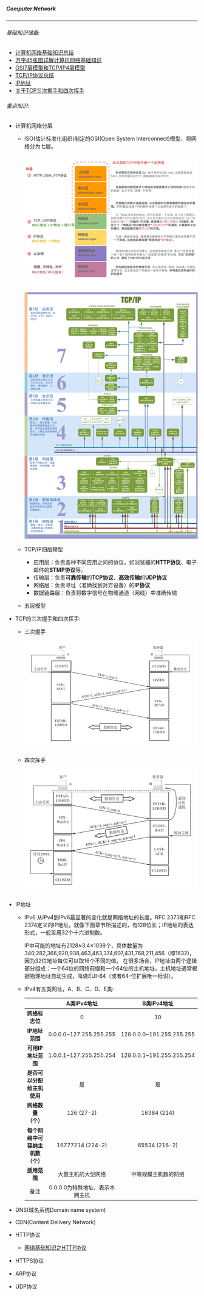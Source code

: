 ##### Computer Network

---



###### 基础知识储备:

* [计算机网络基础知识总结](https://www.runoob.com/w3cnote/summary-of-network.html) 
* [万字45张图详解计算机网络基础知识](https://www.eet-china.com/mp/a50982.html) 
* [OSI7层模型和TCP/IP4层模型](https://zhuanlan.zhihu.com/p/32059190) 
* [TCP/IP协议总结](https://zhuanlan.zhihu.com/p/303430856) 
* [IP地址](https://zh.wikipedia.org/wiki/IP地址) 
* [关于TCP三次握手和四次挥手](https://segmentfault.com/a/1190000039165592) 



###### 重点知识:

* 计算机网络分层

  * ISO(估计标准化组织)制定的OSI(Open System Interconnect)模型，将网络分为七层。

    ![OSI七层模型](https://github.com/Junne/Android_Notes/blob/master/notes/Images/OSI-TCP-IP.png) 

    ![7LayerProtocol](https://github.com/Junne/Android_Notes/blob/master/notes/Images/7LayerProtocol.png) 

    

  * TCP/IP四层模型

    - 应用层：负责各种不同应用之间的协议，如浏览器的**HTTP协议**、电子邮件的**STMP协议**等。
    - 传输层：负责**可靠传输**的**TCP协议**、**高效传输**的**UDP协议**
    - 网络层：负责寻址（准确找到对方设备）的**IP协议**
    - 数据链路层：负责将数字信号在物理通道（网线）中准确传输

  * 五层模型

* TCP的三次握手和四次挥手:

  * 三次握手

    ![TCP三次握手](https://github.com/Junne/Android_Notes/blob/master/notes/Images/TCP三次握手.webp)

  * 四次挥手

    ![TCP四次挥手](https://github.com/Junne/Android_Notes/blob/master/notes/Images/TCP四次挥手.webp) 

  

* IP地址

  * IPv6 从IPv4到IPv6最显著的变化就是网络地址的长度。RFC 2373和RFC 2374定义的IP地址，就像下面章节所描述的，有128位长；IP地址的表达形式，一般采用32个十六进制数。

    IP中可能的地址有2128≈3.4×1038个，具体数量为340,282,366,920,938,463,463,374,607,431,768,211,456（即1632)，因为32位地址每位可以取16个不同的值。 在很多场合，IP地址由两个逻辑部分组成：一个64位的网络前缀和一个64位的主机地址，主机地址通常根据物理地址自动生成，叫做EUI-64（或者64-位扩展唯一标识）。

  * IPv4有五类网址，A、B、C、D、E类:

    |                                  |         **A类IPv4地址**         |      **B类IPv4地址**      |      **C类IPv4地址**      |                 **D类IPv4地址**                 | **E类IPv4地址**                          |
    | :------------------------------: | :-----------------------------: | :-----------------------: | :-----------------------: | :---------------------------------------------: | ---------------------------------------- |
    |          **网络标志位**          |                0                |            10             |            110            |                      1110                       | 11110                                    |
    |          **IP地址范围**          |     0.0.0.0~127.255.255.255     | 128.0.0.0~191.255.255.255 | 192.0.0.0~223.255.255.255 |            224.0.0.0~239.255.255.255            | 240.0.0.0~247.255.255.255                |
    |        **可用IP地址范围**        |     1.0.0.1~127.255.255.254     | 128.0.0.1~191.255.255.254 | 192.0.0.1~223.255.255.254 |                                                 |                                          |
    |    **是否可以分配给主机使用**    |               是                |            是             |            是             |                       否                        | 否                                       |
    |        **网络数量（个）**        |           126 (27-2)            |        16384 (214)        |       2097152 (221)       |                       ---                       | ---                                      |
    | **每个网络中可容纳主机数（个）** |        16777214 (224-2)         |       65534 (216-2)       |        254 (28-2)         |                       ---                       | ---                                      |
    |           **适用范围**           |       大量主机的大型网络        |   中等规模主机数的网络    |        小型局域网         | 留给Internet体系结构委员会(IAB)使用【组播地址】 | 保留，仅作为搜索、Internet的实验和开发用 |
    |               备注               | 0.0.0.0为特殊地址，表示本网主机 |                           |                           |                                                 | 255.255.255.255为特殊地址，用于定向广播  |

* DNS(域名系统Domain name system)

* CDN(Content Delivery Network)

* HTTP协议

  * [网络基础知识之HTTP协议](https://zhuanlan.zhihu.com/p/24913080) 

* HTTPS协议

* ARP协议

* UDP协议

